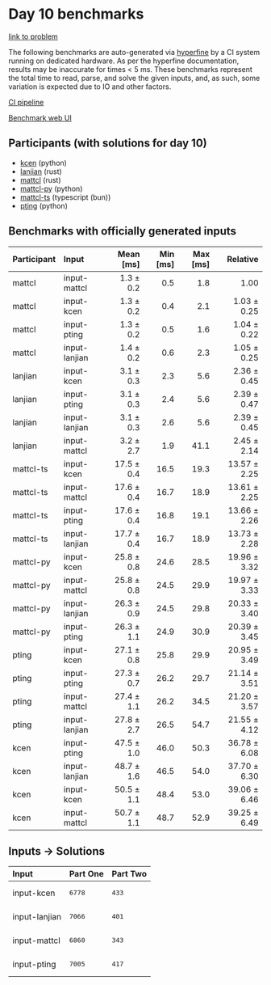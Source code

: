 # Day 10 benchmarks

[link to problem](https://adventofcode.com/2023/day/10)

The following benchmarks are auto-generated via
[hyperfine](https://github.com/sharkdp/hyperfine) by a CI system running on
dedicated hardware. As per the hyperfine documentation, results may be
inaccurate for times < 5 ms. These benchmarks represent the total time to read,
parse, and solve the given inputs, and, as such, some variation is expected due
to IO and other factors.

[CI pipeline](http://ci.papercode.net:8080/teams/main/pipelines/aoc2023)

[Benchmark web UI](https://aoc.ancalagon.black)


## Participants (with solutions for day 10)

- [kcen](https://github.com/kcen/aoc2023) (python)
- [lanjian](https://github.com/lanjian/aoc-2023) (rust)
- [mattcl](https://github.com/mattcl/aoc2023) (rust)
- [mattcl-py](https://github.com/mattcl/aoc2023-py) (python)
- [mattcl-ts](https://github.com/mattcl/aoc2023-js) (typescript (bun))
- [pting](https://github.com/pting/aoc2023) (python)


## Benchmarks with officially generated inputs

| Participant | Input | Mean [ms] | Min [ms] | Max [ms] | Relative |
|:---|:---|---:|---:|---:|---:|
| mattcl | input-mattcl | 1.3 ± 0.2 | 0.5 | 1.8 | 1.00 |
| mattcl | input-kcen | 1.3 ± 0.2 | 0.4 | 2.1 | 1.03 ± 0.25 |
| mattcl | input-pting | 1.3 ± 0.2 | 0.5 | 1.6 | 1.04 ± 0.22 |
| mattcl | input-lanjian | 1.4 ± 0.2 | 0.6 | 2.3 | 1.05 ± 0.25 |
| lanjian | input-kcen | 3.1 ± 0.3 | 2.3 | 5.6 | 2.36 ± 0.45 |
| lanjian | input-pting | 3.1 ± 0.3 | 2.4 | 5.6 | 2.39 ± 0.47 |
| lanjian | input-lanjian | 3.1 ± 0.3 | 2.6 | 5.6 | 2.39 ± 0.45 |
| lanjian | input-mattcl | 3.2 ± 2.7 | 1.9 | 41.1 | 2.45 ± 2.14 |
| mattcl-ts | input-kcen | 17.5 ± 0.4 | 16.5 | 19.3 | 13.57 ± 2.25 |
| mattcl-ts | input-mattcl | 17.6 ± 0.4 | 16.7 | 18.9 | 13.61 ± 2.25 |
| mattcl-ts | input-pting | 17.6 ± 0.4 | 16.8 | 19.1 | 13.66 ± 2.26 |
| mattcl-ts | input-lanjian | 17.7 ± 0.4 | 16.7 | 18.9 | 13.73 ± 2.28 |
| mattcl-py | input-kcen | 25.8 ± 0.8 | 24.6 | 28.5 | 19.96 ± 3.32 |
| mattcl-py | input-mattcl | 25.8 ± 0.8 | 24.5 | 29.9 | 19.97 ± 3.33 |
| mattcl-py | input-lanjian | 26.3 ± 0.9 | 24.5 | 29.8 | 20.33 ± 3.40 |
| mattcl-py | input-pting | 26.3 ± 1.1 | 24.9 | 30.9 | 20.39 ± 3.45 |
| pting | input-kcen | 27.1 ± 0.8 | 25.8 | 29.9 | 20.95 ± 3.49 |
| pting | input-pting | 27.3 ± 0.7 | 26.2 | 29.7 | 21.14 ± 3.51 |
| pting | input-mattcl | 27.4 ± 1.1 | 26.2 | 34.5 | 21.20 ± 3.57 |
| pting | input-lanjian | 27.8 ± 2.7 | 26.5 | 54.7 | 21.55 ± 4.12 |
| kcen | input-pting | 47.5 ± 1.0 | 46.0 | 50.3 | 36.78 ± 6.08 |
| kcen | input-lanjian | 48.7 ± 1.6 | 46.5 | 54.0 | 37.70 ± 6.30 |
| kcen | input-kcen | 50.5 ± 1.1 | 48.4 | 53.0 | 39.06 ± 6.46 |
| kcen | input-mattcl | 50.7 ± 1.1 | 48.7 | 52.9 | 39.25 ± 6.49 |


## Inputs -> Solutions

| Input | Part One | Part Two |
|:---|:---|:---|
|input-kcen|<pre>6778</pre>|<pre>433</pre>|
|input-lanjian|<pre>7066</pre>|<pre>401</pre>|
|input-mattcl|<pre>6860</pre>|<pre>343</pre>|
|input-pting|<pre>7005</pre>|<pre>417</pre>|